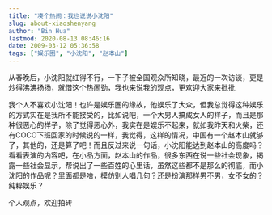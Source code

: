 ```yaml
---
title: "凑个热闹：我也说说小沈阳"
slug: about-xiaoshenyang
author: "Bin Hua"
lastmod: 2020-08-13 08:46:16
date: 2009-03-12 05:36:58
tags: ["娱乐圈", "小沈阳", "赵本山"]
---
```


从春晚后，小沈阳就红得不行，一下子被全国观众所知晓，最近的一次访谈，更是炒得沸沸扬扬，就借这个热闹劲，我也来说我的观点，更欢迎大家来批批

我个人不喜欢小沈阳！也许是娱乐圈的缘故，他娱乐了大众，但我总觉得这种娱乐的方式实在是我所不能接受的，比如说吧，一个大男人搞成女人的样子，而且是那种很恶心的样子，除了觉得恶心外，我实在是娱乐不起来，就如我昨天和火柴，还有COCO下班回家的时候说的一样，我觉得，这样的情况，中国有一个赵本山就够了，其他的，还是算了吧！而且反过来说一句话，小沈阳能达到赵本山的高度吗？看看表演的内容吧，在小品方面，赵本山的作品，很多东西在说一些社会现象，揭露一些社会显示，帮说出了一些百姓的心里话，虽然这些都不是那么的彻底，而小沈阳的作品呢？里面都是啥，模仿别人唱几句？还是扮演那样男不男，女不女的？纯粹娱乐？

个人观点，欢迎拍砖
